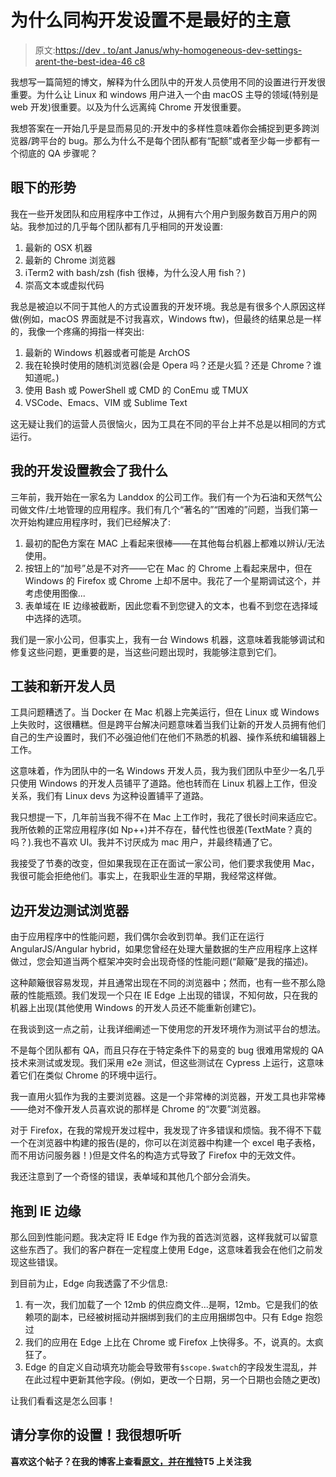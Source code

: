 # 为什么同构开发设置不是最好的主意

> 原文:[https://dev . to/ant Janus/why-homogeneous-dev-settings-arent-the-best-idea-46 c8](https://dev.to/antjanus/why-homogenous-dev-setups-arent-the-best-idea-46c8)

我想写一篇简短的博文，解释为什么团队中的开发人员使用不同的设置进行开发很重要。为什么让 Linux 和 windows 用户进入一个由 macOS 主导的领域(特别是 web 开发)很重要。以及为什么远离纯 Chrome 开发很重要。

我想答案在一开始几乎是显而易见的:开发中的多样性意味着你会捕捉到更多跨浏览器/跨平台的 bug。那么为什么不是每个团队都有“配额”或者至少每一步都有一个彻底的 QA 步骤呢？

## [](#the-situation-right-now)眼下的形势

我在一些开发团队和应用程序中工作过，从拥有六个用户到服务数百万用户的网站。我参加过的几乎每个团队都有几乎相同的开发设置:

1.  最新的 OSX 机器
2.  最新的 Chrome 浏览器
3.  iTerm2 with bash/zsh (fish 很棒，为什么没人用 fish？)
4.  崇高文本或虚拟代码

我总是被迫以不同于其他人的方式设置我的开发环境。我总是有很多个人原因这样做(例如，macOS 界面就是不讨我喜欢，Windows ftw)，但最终的结果总是一样的，我像一个疼痛的拇指一样突出:

1.  最新的 Windows 机器或者可能是 ArchOS
2.  我在轮换时使用的随机浏览器(会是 Opera 吗？还是火狐？还是 Chrome？谁知道呢。)
3.  使用 Bash 或 PowerShell 或 CMD 的 ConEmu 或 TMUX
4.  VSCode、Emacs、VIM 或 Sublime Text

这无疑让我们的运营人员很恼火，因为工具在不同的平台上并不总是以相同的方式运行。

## [](#what-my-dev-setup-taught-me)我的开发设置教会了我什么

三年前，我开始在一家名为 Landdox 的公司工作。我们有一个为石油和天然气公司做文件/土地管理的应用程序。我们有几个“著名的”“困难的”问题，当我们第一次开始构建应用程序时，我们已经解决了:

1.  最初的配色方案在 MAC 上看起来很棒——在其他每台机器上都难以辨认/无法使用。
2.  按钮上的“加号”总是不对齐——它在 Mac 的 Chrome 上看起来居中，但在 Windows 的 Firefox 或 Chrome 上却不居中。我花了一个星期调试这个，并考虑使用图像...
3.  表单域在 IE 边缘被截断，因此您看不到您键入的文本，也看不到您在选择域中选择的选项。

我们是一家小公司，但事实上，我有一台 Windows 机器，这意味着我能够调试和修复这些问题，更重要的是，当这些问题出现时，我能够注意到它们。

## [](#tooling-and-new-developers)工装和新开发人员

工具问题糟透了。当 Docker 在 Mac 机器上完美运行，但在 Linux 或 Windows 上失败时，这很糟糕。但是跨平台解决问题意味着当我们让新的开发人员拥有他们自己的生产设置时，我们不必强迫他们在他们不熟悉的机器、操作系统和编辑器上工作。

这意味着，作为团队中的一名 Windows 开发人员，我为我们团队中至少一名几乎只使用 Windows 的开发人员铺平了道路。他也转而在 Linux 机器上工作，但没关系，我们有 Linux devs 为这种设置铺平了道路。

我只想提一下，几年前当我不得不在 Mac 上工作时，我花了很长时间来适应它。我所依赖的正常应用程序(如 Np++)并不存在，替代性也很差(TextMate？真的吗？).我也不喜欢 UI。我并不讨厌成为 mac 用户，并最终精通了它。

我接受了节奏的改变，但如果我现在正在面试一家公司，他们要求我使用 Mac，我很可能会拒绝他们。事实上，在我职业生涯的早期，我经常这样做。

## [](#browser-testing-while-developing)边开发边测试浏览器

由于应用程序中的性能问题，我们偶尔会收到罚单。我们正在运行 AngularJS/Angular hybrid，如果您曾经在处理大量数据的生产应用程序上这样做过，您会知道当两个框架冲突时会出现奇怪的性能问题(“颠簸”是我的描述)。

这种颠簸很容易发现，并且通常出现在不同的浏览器中；然而，也有一些不那么隐蔽的性能瓶颈。我们发现一个只在 IE Edge 上出现的错误，不知何故，只在我的机器上出现(其他使用 Windows 的开发人员还不能重新创建它)。

在我谈到这一点之前，让我详细阐述一下使用您的开发环境作为测试平台的想法。

不是每个团队都有 QA，而且只存在于特定条件下的易变的 bug 很难用常规的 QA 技术来测试或发现。我们采用 e2e 测试，但这些测试在 Cypress 上运行，这意味着它们在类似 Chrome 的环境中运行。

我一直用火狐作为我的主要浏览器。这是一个非常棒的浏览器，开发工具也非常棒——绝对不像开发人员喜欢说的那样是 Chrome 的“次要”浏览器。

对于 Firefox，在我的常规开发过程中，我发现了许多错误和烦恼。我不得不下载一个在浏览器中构建的报告(是的，你可以在浏览器中构建一个 excel 电子表格，而不用访问服务器！)但是文件名的构造方式导致了 Firefox 中的无效文件。

我还注意到了一个奇怪的错误，表单域和其他几个部分会消失。

## [](#onto-ie-edge)拖到 IE 边缘

那么回到性能问题。我决定将 IE Edge 作为我的首选浏览器，这样我就可以留意这些东西了。我们的客户群在一定程度上使用 Edge，这意味着我会在他们之前发现这些错误。

到目前为止，Edge 向我透露了不少信息:

1.  有一次，我们加载了一个 12mb 的供应商文件...是啊，12mb。它是我们的依赖项的副本，已经被树摇动并捆绑到我们的主应用捆绑包中。只有 Edge 抱怨过
2.  我们的应用在 Edge 上比在 Chrome 或 Firefox 上快得多。不，说真的。太疯狂了。
3.  Edge 的自定义自动填充功能会导致带有`$scope.$watch`的字段发生混乱，并在此过程中更新其他字段。(例如，更改一个日期，另一个日期也会随之更改)

让我们看看这是怎么回事！

## [](#please-share-your-setup-id-love-to-hear-about-it)请分享你的设置！我很想听听

**喜欢这个帖子？在我的博客上查看[原文，并在](https://antjanus.com/blog/thoughts-and-opinions/why-homogenous-dev-setups-arent-the-best-idea/)[推特](https://twitter.com/antjanus)T5 上关注我**